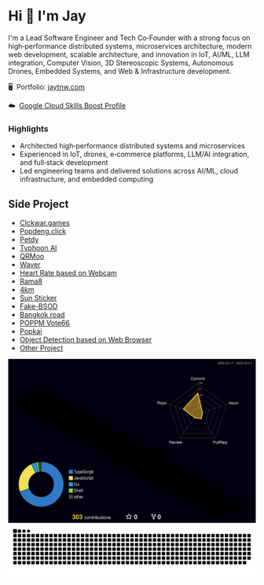 Hi 👋 I'm Jay
=============================

I'm a Lead Software Engineer and Tech Co‑Founder with a strong focus on high‑performance distributed systems, microservices architecture, modern web development, scalable architecture, and innovation in IoT, AI/ML, LLM integration, Computer Vision, 3D Stereoscopic Systems, Autonomous Drones, Embedded Systems, and Web & Infrastructure development.

🖥️  Portfolio: [jaytnw.com](http://jaytnw.com)

☁️  [Google Cloud Skills Boost Profile](https://www.cloudskillsboost.google/public_profiles/683d22d0-6f58-4e9b-9fd8-e5c7f7fe7999)

### Highlights
- Architected high‑performance distributed systems and microservices
- Experienced in IoT, drones, e‑commerce platforms, LLM/AI integration, and full‑stack development
- Led engineering teams and delivered solutions across AI/ML, cloud infrastructure, and embedded computing


## Side Project

* [Clckwar.games](https://clickwar.games)
* [Popdeng.click](https://popdeng.click)
* [Petdy](https://petdy.jaytnw.com)
* [Typhoon AI](https://typhoon.jaytnw.com)
* [QRMoo](https://qrmoo.jaytnw.com)
* [Waver](https://waver.jaytnw.com)
* [Heart Rate based on Webcam](https://heartrate.jaytnw.com)
* [Rama8](https://rama8.jaytnw.com)
* [4km](https://4km.jaytnw.com)
* [Sun Sticker](https://sun.jaytnw.com)
* [Fake-BSOD](https://fake-bsod.jaytnw.com)
* [Bangkok road](https://road.jaytnw.com)
* [POPPM Vote66](https://vote66.jaytnw.com)
* [Popkai](https://popkai.jaytnw.com)
* [Object Detection based on Web Browser](https://odt.jaytnw.com)
* [Other Project](https://jaytnw.com)


![Screenshot](https://raw.githubusercontent.com/jaytnw/jaytnw/main/profile-3d-contrib/profile-night-rainbow.svg)
![Screenshot](https://raw.githubusercontent.com/jaytnw/jaytnw/output/github-contribution-grid-snake-dark.svg)

